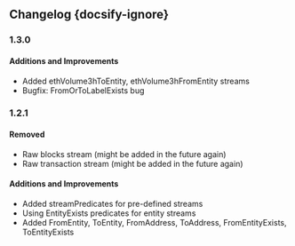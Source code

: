 ## Changelog {docsify-ignore}

### 1.3.0

#### Additions and Improvements

- Added ethVolume3hToEntity, ethVolume3hFromEntity streams
- Bugfix: FromOrToLabelExists bug

### 1.2.1

#### Removed

- Raw blocks stream (might be added in the future again)
- Raw transaction stream (might be added in the future again)

#### Additions and Improvements

- Added streamPredicates for pre-defined streams
- Using EntityExists predicates for entity streams
- Added FromEntity, ToEntity, FromAddress, ToAddress, FromEntityExists, ToEntityExists


